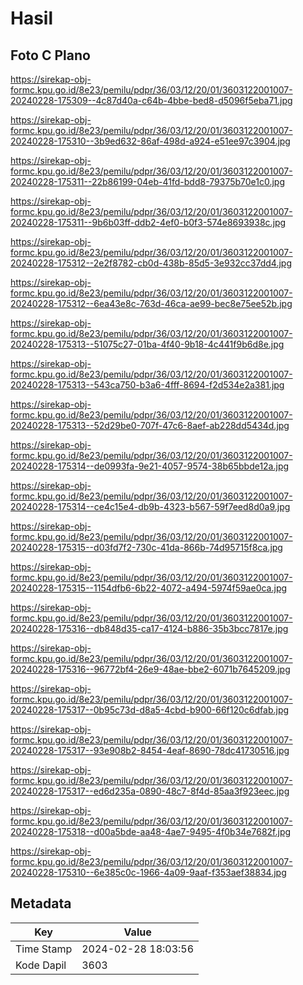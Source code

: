 # Hasil

## Foto C Plano

https://sirekap-obj-formc.kpu.go.id/8e23/pemilu/pdpr/36/03/12/20/01/3603122001007-20240228-175309--4c87d40a-c64b-4bbe-bed8-d5096f5eba71.jpg

https://sirekap-obj-formc.kpu.go.id/8e23/pemilu/pdpr/36/03/12/20/01/3603122001007-20240228-175310--3b9ed632-86af-498d-a924-e51ee97c3904.jpg

https://sirekap-obj-formc.kpu.go.id/8e23/pemilu/pdpr/36/03/12/20/01/3603122001007-20240228-175311--22b86199-04eb-41fd-bdd8-79375b70e1c0.jpg

https://sirekap-obj-formc.kpu.go.id/8e23/pemilu/pdpr/36/03/12/20/01/3603122001007-20240228-175311--9b6b03ff-ddb2-4ef0-b0f3-574e8693938c.jpg

https://sirekap-obj-formc.kpu.go.id/8e23/pemilu/pdpr/36/03/12/20/01/3603122001007-20240228-175312--2e2f8782-cb0d-438b-85d5-3e932cc37dd4.jpg

https://sirekap-obj-formc.kpu.go.id/8e23/pemilu/pdpr/36/03/12/20/01/3603122001007-20240228-175312--6ea43e8c-763d-46ca-ae99-bec8e75ee52b.jpg

https://sirekap-obj-formc.kpu.go.id/8e23/pemilu/pdpr/36/03/12/20/01/3603122001007-20240228-175313--51075c27-01ba-4f40-9b18-4c441f9b6d8e.jpg

https://sirekap-obj-formc.kpu.go.id/8e23/pemilu/pdpr/36/03/12/20/01/3603122001007-20240228-175313--543ca750-b3a6-4fff-8694-f2d534e2a381.jpg

https://sirekap-obj-formc.kpu.go.id/8e23/pemilu/pdpr/36/03/12/20/01/3603122001007-20240228-175313--52d29be0-707f-47c6-8aef-ab228dd5434d.jpg

https://sirekap-obj-formc.kpu.go.id/8e23/pemilu/pdpr/36/03/12/20/01/3603122001007-20240228-175314--de0993fa-9e21-4057-9574-38b65bbde12a.jpg

https://sirekap-obj-formc.kpu.go.id/8e23/pemilu/pdpr/36/03/12/20/01/3603122001007-20240228-175314--ce4c15e4-db9b-4323-b567-59f7eed8d0a9.jpg

https://sirekap-obj-formc.kpu.go.id/8e23/pemilu/pdpr/36/03/12/20/01/3603122001007-20240228-175315--d03fd7f2-730c-41da-866b-74d95715f8ca.jpg

https://sirekap-obj-formc.kpu.go.id/8e23/pemilu/pdpr/36/03/12/20/01/3603122001007-20240228-175315--1154dfb6-6b22-4072-a494-5974f59ae0ca.jpg

https://sirekap-obj-formc.kpu.go.id/8e23/pemilu/pdpr/36/03/12/20/01/3603122001007-20240228-175316--db848d35-ca17-4124-b886-35b3bcc7817e.jpg

https://sirekap-obj-formc.kpu.go.id/8e23/pemilu/pdpr/36/03/12/20/01/3603122001007-20240228-175316--96772bf4-26e9-48ae-bbe2-6071b7645209.jpg

https://sirekap-obj-formc.kpu.go.id/8e23/pemilu/pdpr/36/03/12/20/01/3603122001007-20240228-175317--0b95c73d-d8a5-4cbd-b900-66f120c6dfab.jpg

https://sirekap-obj-formc.kpu.go.id/8e23/pemilu/pdpr/36/03/12/20/01/3603122001007-20240228-175317--93e908b2-8454-4eaf-8690-78dc41730516.jpg

https://sirekap-obj-formc.kpu.go.id/8e23/pemilu/pdpr/36/03/12/20/01/3603122001007-20240228-175317--ed6d235a-0890-48c7-8f4d-85aa3f923eec.jpg

https://sirekap-obj-formc.kpu.go.id/8e23/pemilu/pdpr/36/03/12/20/01/3603122001007-20240228-175318--d00a5bde-aa48-4ae7-9495-4f0b34e7682f.jpg

https://sirekap-obj-formc.kpu.go.id/8e23/pemilu/pdpr/36/03/12/20/01/3603122001007-20240228-175310--6e385c0c-1966-4a09-9aaf-f353aef38834.jpg


## Metadata

| Key        | Value               |
| ---------- | ------------------- |
| Time Stamp | 2024-02-28 18:03:56 |
| Kode Dapil | 3603                |



